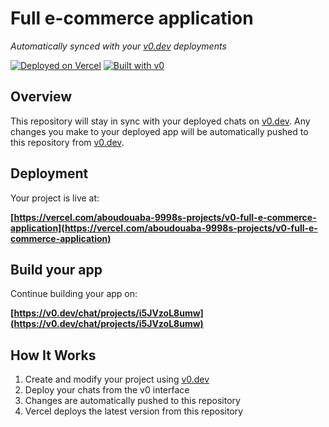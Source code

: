 # Full e-commerce application

*Automatically synced with your [v0.dev](https://v0.dev) deployments*

[![Deployed on Vercel](https://img.shields.io/badge/Deployed%20on-Vercel-black?style=for-the-badge&logo=vercel)](https://vercel.com/aboudouaba-9998s-projects/v0-full-e-commerce-application)
[![Built with v0](https://img.shields.io/badge/Built%20with-v0.dev-black?style=for-the-badge)](https://v0.dev/chat/projects/i5JVzoL8umw)

## Overview

This repository will stay in sync with your deployed chats on [v0.dev](https://v0.dev).
Any changes you make to your deployed app will be automatically pushed to this repository from [v0.dev](https://v0.dev).

## Deployment

Your project is live at:

**[https://vercel.com/aboudouaba-9998s-projects/v0-full-e-commerce-application](https://vercel.com/aboudouaba-9998s-projects/v0-full-e-commerce-application)**

## Build your app

Continue building your app on:

**[https://v0.dev/chat/projects/i5JVzoL8umw](https://v0.dev/chat/projects/i5JVzoL8umw)**

## How It Works

1. Create and modify your project using [v0.dev](https://v0.dev)
2. Deploy your chats from the v0 interface
3. Changes are automatically pushed to this repository
4. Vercel deploys the latest version from this repository